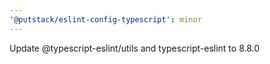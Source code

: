 ```yaml
---
'@putstack/eslint-config-typescript': minor
---
```


Update @typescript-eslint/utils and typescript-eslint to 8.8.0

